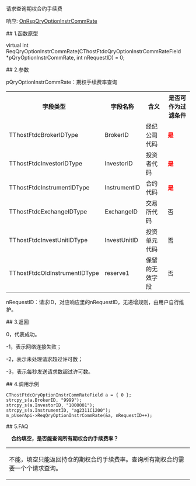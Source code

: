 <p>请求查询期权合约手续费</p>
<p>响应: <a href="../../CTHOSTFTDCTRADERAPI/ONRSPQRYOPTIONINSTRCOMMRATE/">OnRspQryOptionInstrCommRate</a></p>
<span class="anchor" id="f0a864aa-9c67-4a3f-947d-15681e902779"></span>
## 1.函数原型
<p>virtual int ReqQryOptionInstrCommRate(CThostFtdcQryOptionInstrCommRateField *pQryOptionInstrCommRate, int nRequestID) = 0;</p>
<span class="anchor" id="e41a4ba7-e7cc-4e45-8bfa-9b10ab47c6ed"></span>
## 2.参数
<p>pQryOptionInstrCommRate：期权手续费率查询</p>
<table><tr><th style="TEXT-ALIGN: center;">字段类型</th><th style="TEXT-ALIGN: center;">字段名称</th><th style="TEXT-ALIGN: center;">含义</th><th style="TEXT-ALIGN: center;">是否可作为过滤条件</th></tr><tr><td style="TEXT-ALIGN: left;">TThostFtdcBrokerIDType</td>
<td style="TEXT-ALIGN: left;">BrokerID</td>
<td style="TEXT-ALIGN: left;">经纪公司代码</td>
<td style="TEXT-ALIGN: left;"><strong><font color="#FF0000">是</font></strong></td>
</tr>
<tr><td style="TEXT-ALIGN: left;">TThostFtdcInvestorIDType</td>
<td style="TEXT-ALIGN: left;">InvestorID</td>
<td style="TEXT-ALIGN: left;">投资者代码</td>
<td style="TEXT-ALIGN: left;"><strong><font color="#FF0000">是</font></strong></td>
</tr>
<tr><td style="TEXT-ALIGN: left;">TThostFtdcInstrumentIDType</td>
<td style="TEXT-ALIGN: left;">InstrumentID</td>
<td style="TEXT-ALIGN: left;">合约代码</td>
<td style="TEXT-ALIGN: left;"><strong><font color="#FF0000">是</font></strong></td>
</tr>
<tr><td style="TEXT-ALIGN: left;">TThostFtdcExchangeIDType</td>
<td style="TEXT-ALIGN: left;">ExchangeID</td>
<td style="TEXT-ALIGN: left;">交易所代码</td>
<td style="TEXT-ALIGN: left;">否</td>
</tr>
<tr><td style="TEXT-ALIGN: left;">TThostFtdcInvestUnitIDType</td>
<td style="TEXT-ALIGN: left;">InvestUnitID</td>
<td style="TEXT-ALIGN: left;">投资单元代码</td>
<td style="TEXT-ALIGN: left;">否</td>
</tr>
<tr><td style="TEXT-ALIGN: left;">TThostFtdcOldInstrumentIDType</td>
<td style="TEXT-ALIGN: left;">reserve1</td>
<td style="TEXT-ALIGN: left;">保留的无效字段</td>
<td style="TEXT-ALIGN: left;">否</td>
</tr>
</table>
<p>nRequestID：请求ID，对应响应里的nRequestID，无递增规则，由用户自行维护。</p>
<span class="anchor" id="5675d27c-4194-4f72-8eb2-9ba1dd15be95"></span>
## 3.返回
<p>0，代表成功。</p>
<p>-1，表示网络连接失败；</p>
<p>-2，表示未处理请求超过许可数；</p>
<p>-3，表示每秒发送请求数超过许可数。</p>
<span class="anchor" id="759bdb4d-0bf5-4985-aaa4-ff272aec9e69"></span>
## 4.调用示例
<p><span alt="" id="anchor-id-02"></span> </p>
<pre><code>CThostFtdcQryOptionInstrCommRateField a = { 0 };
strcpy_s(a.BrokerID, "9999");
strcpy_s(a.InvestorID, "1000001");
strcpy_s(a.InstrumentID, "ag2311C1200");
m_pUserApi-&gt;ReqQryOptionInstrCommRate(&amp;a, nRequestID++);
</code></pre>
<span class="anchor" id="c4c6b7a8-d188-4f6d-b25f-cee6e9649df2"></span>
## 5.FAQ
<p><span alt="" id="anchor-id-01"></span> </p>
<p><div class="region_i"><p class="region_header" id="region_header_1" style="padding-left: 1em;font-weight : bold;text-indent: 0px;text-align: left;">合约填空，是否能查询所有期权合约手续费率？</p><div class="region_panel" id="region_panel_1" style="display:block;"><table><tr><td>
<p>不能，填空只能返回持仓的期权合约手续费率。查询所有期权合约需要一个个请求查询。</p>
</td></tr></table>
</div><p class="region_tail" id="region_tail_1" style="border-top-color:transparent;border-bottom-width:0;"></p></div></p>
